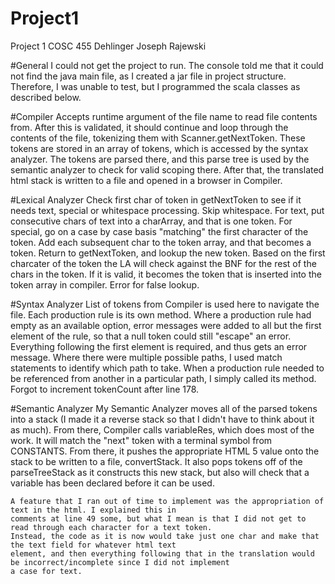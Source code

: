 # Project1
Project 1 COSC 455 Dehlinger
Joseph Rajewski

#General
I could not get the project to run. The console told me that it could not find the java main file, as I created a jar file in 
  project structure. Therefore, I was unable to test, but I programmed the scala classes as described below.

#Compiler
 Accepts runtime argument of the file name to read file contents from. After this is validated, it should 
  continue and loop through the contents of the file, tokenizing them with Scanner.getNextToken. These tokens
  are stored in an array of tokens, which is accessed by the syntax analyzer. The tokens are parsed there, and 
  this parse tree is used by the semantic analyzer to check for valid scoping there. After that, the translated
  html stack is written to a file and opened in a browser in Compiler.
  
#Lexical Analyzer
 Check first char of token in getNextToken to see if it needs text, special or whitespace processing.
 Skip whitespace.
 For text, put consecutive chars of text into a charArray, and that is one token.
 For special, go on a case by case basis "matching" the first character of the token.
  Add each subsequent char to the token array, and that becomes a token.
  Return to getNextToken, and lookup the new token. Based on the first charcater of the token the LA
  will check against the BNF for the rest of the chars in the token.
 If it is valid, it becomes the token that is inserted into the token array in compiler.
 Error for false lookup.
 
#Syntax Analyzer
 List of tokens from Compiler is used here to navigate the file. Each production rule is its own method.
 Where a production rule had empty as an available option, error messages were added to all but the first
 element of the rule, so that a null token could still "escape" an error. Everything following the first element
 is required, and thus gets an error message.
 Where there were multiple possible paths, I used match statements to identify which path to take.
 When a production rule needed to be referenced from another in a particular path, I simply called its method.
 Forgot to increment tokenCount after line 178.
 
 #Semantic Analyzer
  My Semantic Analyzer moves all of the parsed tokens into a stack (I made it a reverse stack so that I didn't have
  to think about it as much). From there, Compiler calls variableRes, which does most of the work. It will match 
  the "next" token with a terminal symbol from CONSTANTS. From there, it pushes the appropriate HTML 5 value onto
  the stack to be written to a file, convertStack. It also pops tokens off of the parseTreeStack as it constructs 
  this new stack, but also will check that a variable has been declared before it can be used.
  
    A feature that I ran out of time to implement was the appropriation of text in the html. I explained this in 
    comments at line 49 some, but what I mean is that I did not get to read through each character for a text token.
    Instead, the code as it is now would take just one char and make that the text field for whatever html text
    element, and then everything following that in the translation would be incorrect/incomplete since I did not implement 
    a case for text.
 
 
